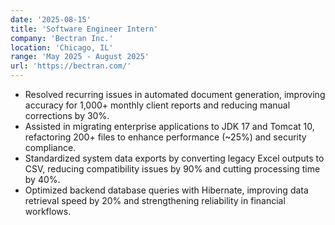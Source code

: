 ```yaml
---
date: '2025-08-15'
title: 'Software Engineer Intern'
company: 'Bectran Inc.'
location: 'Chicago, IL'
range: 'May 2025 - August 2025'
url: 'https://bectran.com/'
---
```


- Resolved recurring issues in automated document generation, improving accuracy for 1,000+ monthly client reports and reducing manual corrections by 30%.  
- Assisted in migrating enterprise applications to JDK 17 and Tomcat 10, refactoring 200+ files to enhance performance (~25%) and security compliance.  
- Standardized system data exports by converting legacy Excel outputs to CSV, reducing compatibility issues by 90% and cutting processing time by 40%.  
- Optimized backend database queries with Hibernate, improving data retrieval speed by 20% and strengthening reliability in financial workflows.  
